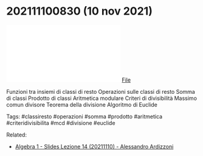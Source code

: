 # 202111100830 (10 nov 2021)

![](202111100830.pdf)
[File](202111100830.pdf)

Funzioni tra insiemi di classi di resto
Operazioni sulle classi di resto
Somma di classi
Prodotto di classi
Aritmetica modulare
Criteri di divisibilità
Massimo comun divisore
Teorema della divisione
Algoritmo di Euclide

Tags:
#classiresto #operazioni #somma #prodotto #aritmetica #criteridivisibilita #mcd #divisione #euclide  

Related:
- [Algebra 1 - Slides Lezione 14 (20211110) - Alessandro Ardizzoni](Algebra%201%20-%20Slides%20Lezione%2014%20(20211110)%20-%20Alessandro%20Ardizzoni.pdf)